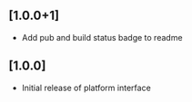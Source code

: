 ## [1.0.0+1]
* Add pub and build status badge to readme

## [1.0.0]

* Initial release of platform interface